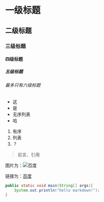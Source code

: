 # 一级标题

## 二级标题

### 三级标题

#### 四级标题

##### 五级标题

###### 最多只有六级标题



* 这
* 是
* 无序列表
* 哈


1. 有序
2. 列表
3. ？

> 前言、引用




图片为：![百度](https://ss0.bdstatic.com/5aV1bjqh_Q23odCf/static/superman/img/logo/logo_white.png)

链接为：[百度](https://baidu.com)




``` java
public static void main(String[] args){
    System.out.println("hello markdown!");
}
```

